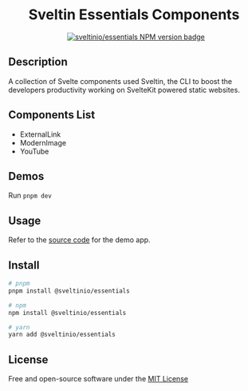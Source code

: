 <div align="center">
    <h1>Sveltin Essentials Components</h1>
    &nbsp;
    <a href="https://www.npmjs.com/package/@sveltinio/essentials" target="_blank"><img src="https://img.shields.io/npm/v/@sveltinio/essentials.svg?style=flat" alt="sveltinio/essentials NPM version badge" /></a>
</div>

## Description

A collection of Svelte components used Sveltin, the CLI to boost the developers productivity working on SvelteKit powered static websites.

## Components List

- ExternalLink
- ModernImage
- YouTube

## Demos

Run `pnpm dev`

## Usage

Refer to the [source code](https://github.com/sveltinio/sveltin-components-library/blob/main/packages/essentials/src/routes/index.svelte) for the demo app.

## Install

```bash
# pnpm
pnpm install @sveltinio/essentials

# npm
npm install @sveltinio/essentials

# yarn
yarn add @sveltinio/essentials
```

## License

Free and open-source software under the [MIT License](LICENSE)
